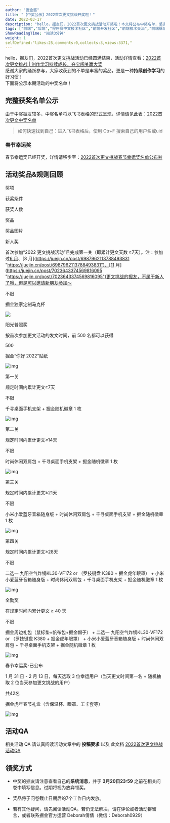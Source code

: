 ```yaml
---
author: "掘金酱"
title: "【中奖公示】2022首次更文挑战开奖啦！"
date: 2022-03-17
description: "hello，掘友们，2022首次更文挑战活动开奖啦！本文将公布中奖名单，感谢大家的踊跃参与，大家收获到的不单是丰富的奖品，更是一种持续创作学习的好习惯！"
tags: ["前端","后端","程序员中文技术社区","前端开发社区","前端技术交流","前端框架教程","JavaScript 学习资源","CSS 技巧与最佳实践","HTML5 最新动态","前端工程师职业发展","开源前端项目","前端技术趋势"]
ShowReadingTime: "阅读3分钟"
weight: 1
selfDefined:"likes:25,comments:0,collects:3,views:3371,"
---
```

hello，掘友们，2022首次更文挑战活动已经圆满结束，活动详情查看：[2022首次更文挑战 | 创作学习持续成长，夺宝闯关赢大奖](https://juejin.cn/post/7052884569032392740 "https://juejin.cn/post/7052884569032392740")  
感谢大家的踊跃参与，大家收获到的不单是丰富的奖品，更是一种**持续创作学习**的好习惯！  
下面将公示本期活动的中奖名单！

完整获奖名单公示
--------

由于中奖掘友较多，中奖名单将以飞书表格的形式呈现，详情请见此表：[2022首次更文中奖名单](https://bytedance.feishu.cn/sheets/shtcn59KdD6If2XvvNEbNXVQGbb?sheet=eTlJKH "https://bytedance.feishu.cn/sheets/shtcn59KdD6If2XvvNEbNXVQGbb?sheet=eTlJKH")

> 如何快速找到自己：进入飞书表格后，使用 Ctr+F 搜索自己的用户名或uid

### 春节幸运奖

春节幸运奖已经开奖，详情请移步至：[2022首次更文挑战春节幸运奖名单公布啦](https://juejin.cn/post/7061868960681033764 "https://juejin.cn/post/7061868960681033764")

活动奖品&规则回顾
---------

奖项

获奖条件

获奖人数

奖品

奖品图片

新人奖

首次参加“2022 更文挑战活动”且完成第一关（即累计更文天数 ≥7天）。注：参加过[6 月](https://juejin.cn/post/6981761447743193124 "https://juejin.cn/post/6981761447743193124")、[8 月](https://juejin.cn/post/6987962113788493831 "https://juejin.cn/post/6987962113788493831")、[11 月](https://juejin.cn/post/7023643374569816095 "https://juejin.cn/post/7023643374569816095")更文挑战的掘友，不属于新人了哦，但是可以邀请新朋友参加～

不限

掘金独家定制马克杯

![](/images/jueJin/a10a3c3f559347f.png)

阳光普照奖

按首次参加更文活动的发文时间，前 500 名都可以获得

500

掘金“你好 2022”贴纸

![img](/images/jueJin/27c23ce852d6461.png)

第一关

规定时间内累计更文≥7天

不限

千寻桌面手机支架 + 掘金随机徽章 1 枚

![img](/images/jueJin/768e2138d2574ad.png)

第二关

规定时间内累计更文≥14天

不限

时尚休闲双肩包 + 千寻桌面手机支架 + 掘金随机徽章 1 枚

![img](/images/jueJin/3be16873718f48d.png)

第三关

规定时间内累计更文≥21天

不限

小米小爱蓝牙音箱随身版 + 时尚休闲双肩包 + 千寻桌面手机支架 + 掘金随机徽章 1 枚

![img](/images/jueJin/612b196942664ed.png)

第四关

规定时间内累计更文≥28天

不限

二选一 九阳空气炸锅KL30-VF172 or （罗技键盘 K380 + 掘金虎年眼罩） + 小米小爱蓝牙音箱随身版 + 时尚休闲双肩包 + 千寻桌面手机支架 + 掘金随机徽章 1 枚

![img](/images/jueJin/40ae8638899d4fa.png)

全勤奖

在规定时间内累计更文 ≥ 40 天

不限

掘金周边礼包（鼠标垫+帆布包+掘金帽子） + 二选一 九阳空气炸锅KL30-VF172 or （罗技键盘 K380 + 掘金虎年眼罩） + 小米小爱蓝牙音箱随身版 + 时尚休闲双肩包 + 千寻桌面手机支架 + 掘金随机徽章 1 枚

![img](/images/jueJin/bf6c83b3065b468.png)

春节幸运奖-已公布

1 月 31 日 - 2 月 13 日，每天选取 3 位幸运用户（当天更文时间第一名 + 随机抽取 2 位当天参加更文挑战的用户）

共42名

掘金虎年春节礼盒（含保温杯、眼罩、工卡套等）

![img](/images/jueJin/3b7cf1341d7f45b.png)

活动QA
----

相关活动 QA 请认真阅读活动文章中的 **投稿要求** 以及 此文档 [2022首次更文挑战活动QA](https://bytedance.feishu.cn/docx/doxcn1DTlw06pph6pw4qU8F8g0f "https://bytedance.feishu.cn/docx/doxcn1DTlw06pph6pw4qU8F8g0f")

领奖方式
----

*   中奖的掘友请注意查看自己的**系统消息**，并于 **3月20日23:59** 之前在相关问卷中填写信息。过期将视为放弃领奖。
    
*   奖品将于问卷截止日期后的7个工作日内发放。
    
*   若有其他疑问，请先阅读活动QA。若仍无法解决，请在评论或者活动群留言，或者联系掘金官方运营 Deborah倩倩（微信：Deborah0929）